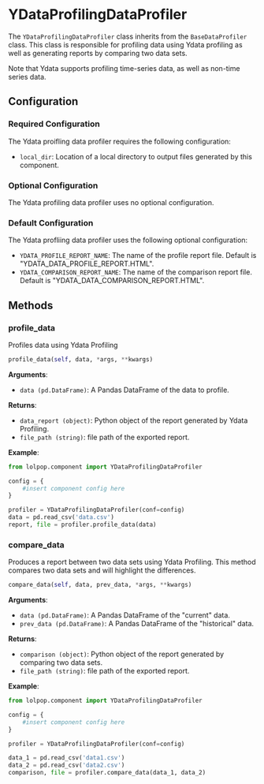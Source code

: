 # YDataProfilingDataProfiler

The `YDataProfilingDataProfiler` class inherits from the `BaseDataProfiler` class. This class is responsible for profiling data using Ydata profiling as well as generating reports by comparing two data sets. 

Note that Ydata supports profiling time-series data, as well as non-time series data. 

## Configuration

### Required Configuration
The Ydata proifling data profiler requires the following configuration: 

- `local_dir`: Location of a local directory to output files generated by this component. 

### Optional Configuration
The Ydata profiling data profiler uses no optional configuration.

### Default Configuration
The Ydata profliing data profiler uses the following optional configuration: 

  - `YDATA_PROFILE_REPORT_NAME`: The name of the profile report file. Default is "YDATA_DATA_PROFILE_REPORT.HTML".
  - `YDATA_COMPARISON_REPORT_NAME`: The name of the comparison report file. Default is "YDATA_DATA_COMPARISON_REPORT.HTML".


## Methods

### profile_data 
Profiles data using Ydata Profiling

```python 
profile_data(self, data, *args, **kwargs)
```
**Arguments**: 

- `data (pd.DataFrame)`: A Pandas DataFrame of the data to profile.

**Returns**:

- `data_report (object)`: Python object of the report generated by Ydata Profiling.
- `file_path (string)`: file path of the exported report.

**Example**:
```python
from lolpop.component import YDataProfilingDataProfiler

config = {
    #insert component config here 
}

profiler = YDataProfilingDataProfiler(conf=config)
data = pd.read_csv('data.csv')
report, file = profiler.profile_data(data)
```

### compare_data  
Produces a report between two data sets using Ydata Profiling. This method compares two data sets and will highlight the differences.

```python 
compare_data(self, data, prev_data, *args, **kwargs)
```
**Arguments**:

- `data (pd.DataFrame)`: A Pandas DataFrame of the "current" data. 
- `prev_data (pd.DataFrame)`: A Pandas DataFrame of the "historical" data.

**Returns**:

- `comparison (object)`: Python object of the report generated by comparing two data sets.
- `file_path (string)`: file path of the exported report.

**Example**:
```python
from lolpop.component import YDataProfilingDataProfiler

config = {
    #insert component config here 
}

profiler = YDataProfilingDataProfiler(conf=config)

data_1 = pd.read_csv('data1.csv')
data_2 = pd.read_csv('data2.csv')
comparison, file = profiler.compare_data(data_1, data_2)
```